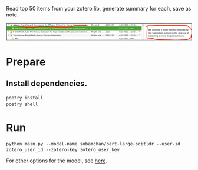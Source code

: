 Read top 50 items from your zotero lib, generate summary for each, save as note.

![alt text](sample_image.png "Sample")

# Prepare

## Install dependencies.

````bash
poetry install
poetry shell
``````


# Run

```
python main.py --model-name sobamchan/bart-large-scitldr --user-id zotero_user_id --zotero-key zotero_user_key
```

For other options for the model, see [here](https://github.com/sobamchan/schnitsum/).
